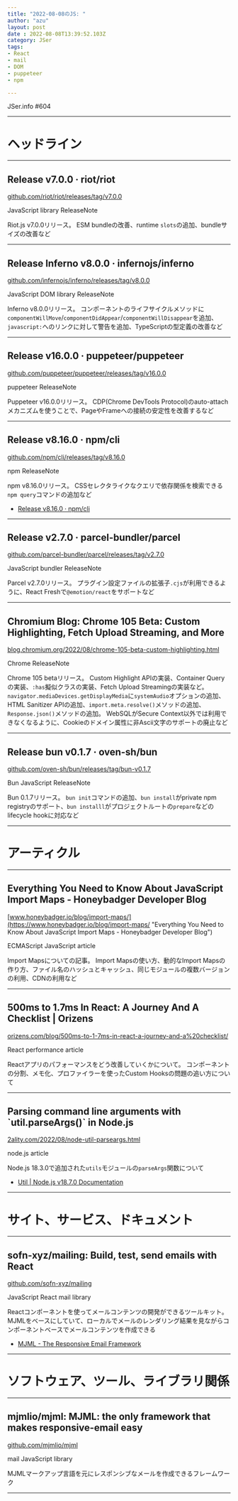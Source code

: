 ```yaml
---
title: "2022-08-08のJS: "
author: "azu"
layout: post
date : 2022-08-08T13:39:52.103Z
category: JSer
tags:
- React
- mail
- DOM
- puppeteer
- npm

---
```


JSer.info #604

----

<h1 class="site-genre">ヘッドライン</h1>

----

## Release v7.0.0 · riot/riot
[github.com/riot/riot/releases/tag/v7.0.0](https://github.com/riot/riot/releases/tag/v7.0.0 "Release v7.0.0 · riot/riot")
<p class="jser-tags jser-tag-icon"><span class="jser-tag">JavaScript</span> <span class="jser-tag">library</span> <span class="jser-tag">ReleaseNote</span></p>

Riot.js v7.0.0リリース。
ESM bundleの改善、runtime `slots`の追加、bundleサイズの改善など


----

## Release Inferno v8.0.0 · infernojs/inferno
[github.com/infernojs/inferno/releases/tag/v8.0.0](https://github.com/infernojs/inferno/releases/tag/v8.0.0 "Release Inferno v8.0.0 · infernojs/inferno")
<p class="jser-tags jser-tag-icon"><span class="jser-tag">JavaScript</span> <span class="jser-tag">DOM</span> <span class="jser-tag">library</span> <span class="jser-tag">ReleaseNote</span></p>

Inferno v8.0.0リリース。
コンポーネントのライフサイクルメソッドに`componentWillMove`/`componentDidAppear`/`componentWillDisappear`を追加、`javascript:`へのリンクに対して警告を追加、TypeScriptの型定義の改善など


----

## Release v16.0.0 · puppeteer/puppeteer
[github.com/puppeteer/puppeteer/releases/tag/v16.0.0](https://github.com/puppeteer/puppeteer/releases/tag/v16.0.0 "Release v16.0.0 · puppeteer/puppeteer")
<p class="jser-tags jser-tag-icon"><span class="jser-tag">puppeteer</span> <span class="jser-tag">ReleaseNote</span></p>

Puppeteer v16.0.0リリース。
CDP(Chrome DevTools Protocol)のauto-attachメカニズムを使うことで、PageやFrameへの接続の安定性を改善するなど


----

## Release v8.16.0 · npm/cli
[github.com/npm/cli/releases/tag/v8.16.0](https://github.com/npm/cli/releases/tag/v8.16.0 "Release v8.16.0 · npm/cli")
<p class="jser-tags jser-tag-icon"><span class="jser-tag">npm</span> <span class="jser-tag">ReleaseNote</span></p>

npm v8.16.0リリース。
CSSセレクタライクなクエリで依存関係を検索できる`npm query`コマンドの追加など

- [Release v8.16.0 · npm/cli](https://github.com/npm/cli/releases/tag/v8.16.0 "Release v8.16.0 · npm/cli")

----

## Release v2.7.0 · parcel-bundler/parcel
[github.com/parcel-bundler/parcel/releases/tag/v2.7.0](https://github.com/parcel-bundler/parcel/releases/tag/v2.7.0 "Release v2.7.0 · parcel-bundler/parcel")
<p class="jser-tags jser-tag-icon"><span class="jser-tag">JavaScript</span> <span class="jser-tag">bundler</span> <span class="jser-tag">ReleaseNote</span></p>

Parcel v2.7.0リリース。
プラグイン設定ファイルの拡張子`.cjs`が利用できるように、React Freshで`@emotion/react`をサポートなど


----

## Chromium Blog: Chrome 105 Beta: Custom Highlighting, Fetch Upload Streaming, and More
[blog.chromium.org/2022/08/chrome-105-beta-custom-highlighting.html](https://blog.chromium.org/2022/08/chrome-105-beta-custom-highlighting.html "Chromium Blog: Chrome 105 Beta: Custom Highlighting, Fetch Upload Streaming, and More")
<p class="jser-tags jser-tag-icon"><span class="jser-tag">Chrome</span> <span class="jser-tag">ReleaseNote</span></p>

Chrome 105 betaリリース。
Custom Highlight APIの実装、Container Queryの実装、`:has`擬似クラスの実装、Fetch Upload Streamingの実装など。
`navigator.mediaDevices.getDisplayMedia`に`systemAudio`オプションの追加、HTML Sanitizer APIの追加、`import.meta.resolve()`メソッドの追加、`Response.json()`メソッドの追加。
WebSQLがSecure Context以外では利用できなくなるように、Cookieのドメイン属性に非Ascii文字のサポートの廃止など


----

## Release bun v0.1.7 · oven-sh/bun
[github.com/oven-sh/bun/releases/tag/bun-v0.1.7](https://github.com/oven-sh/bun/releases/tag/bun-v0.1.7 "Release bun v0.1.7 · oven-sh/bun")
<p class="jser-tags jser-tag-icon"><span class="jser-tag">Bun</span> <span class="jser-tag">JavaScript</span> <span class="jser-tag">ReleaseNote</span></p>

Bun 0.1.7リリース。
`bun init`コマンドの追加、`bun install`がprivate npm registryのサポート、`bun installl`がプロジェクトルートの`prepare`などのlifecycle hookに対応など


----
<h1 class="site-genre">アーティクル</h1>

----

## Everything You Need to Know About JavaScript Import Maps - Honeybadger Developer Blog
[www.honeybadger.io/blog/import-maps/](https://www.honeybadger.io/blog/import-maps/ "Everything You Need to Know About JavaScript Import Maps - Honeybadger Developer Blog")
<p class="jser-tags jser-tag-icon"><span class="jser-tag">ECMAScript</span> <span class="jser-tag">JavaScript</span> <span class="jser-tag">article</span></p>

Import Mapsについての記事。
Import Mapsの使い方、動的なImport Mapsの作り方、ファイル名のハッシュとキャッシュ、同じモジュールの複数バージョンの利用、CDNの利用など


----

## 500ms to 1.7ms In React: A Journey And A Checklist | Orizens
[orizens.com/blog/500ms-to-1-7ms-in-react-a-journey-and-a%20checklist/](https://orizens.com/blog/500ms-to-1-7ms-in-react-a-journey-and-a%20checklist/ "500ms to 1.7ms In React: A Journey And A Checklist | Orizens")
<p class="jser-tags jser-tag-icon"><span class="jser-tag">React</span> <span class="jser-tag">performance</span> <span class="jser-tag">article</span></p>

Reactアプリのパフォーマンスをどう改善していくかについて。
コンポーネントの分割、メモ化、プロファイラーを使ったCustom Hooksの問題の追い方について


----

## Parsing command line arguments with \`util.parseArgs()\` in Node.js
[2ality.com/2022/08/node-util-parseargs.html](https://2ality.com/2022/08/node-util-parseargs.html "Parsing command line arguments with \`util.parseArgs()\` in Node.js")
<p class="jser-tags jser-tag-icon"><span class="jser-tag">node.js</span> <span class="jser-tag">article</span></p>

Node.js 18.3.0で追加された`utils`モジュールの`parseArgs`関数について

- [Util | Node.js v18.7.0 Documentation](https://nodejs.org/api/util.html#utilparseargsconfig "Util | Node.js v18.7.0 Documentation")

----
<h1 class="site-genre">サイト、サービス、ドキュメント</h1>

----

## sofn-xyz/mailing: Build, test, send emails with React
[github.com/sofn-xyz/mailing](https://github.com/sofn-xyz/mailing "sofn-xyz/mailing: Build, test, send emails with React")
<p class="jser-tags jser-tag-icon"><span class="jser-tag">JavaScript</span> <span class="jser-tag">React</span> <span class="jser-tag">mail</span> <span class="jser-tag">library</span></p>

Reactコンポーネントを使ってメールコンテンツの開発ができるツールキット。
MJMLをベースにしていて、ローカルでメールのレンダリング結果を見ながらコンポーネントベースでメールコンテンツを作成できる

- [MJML - The Responsive Email Framework](https://mjml.io/ "MJML - The Responsive Email Framework")

----
<h1 class="site-genre">ソフトウェア、ツール、ライブラリ関係</h1>

----

## mjmlio/mjml: MJML: the only framework that makes responsive-email easy
[github.com/mjmlio/mjml](https://github.com/mjmlio/mjml "mjmlio/mjml: MJML: the only framework that makes responsive-email easy")
<p class="jser-tags jser-tag-icon"><span class="jser-tag">mail</span> <span class="jser-tag">JavaScript</span> <span class="jser-tag">library</span></p>

MJMLマークアップ言語を元にレスポンシブなメールを作成できるフレームワーク


----

